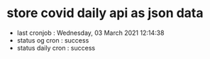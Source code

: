 # store covid daily api as json data

- last cronjob : Wednesday, 03 March 2021 12:14:38
- status og cron : success
- status daily cron : success
      
      
